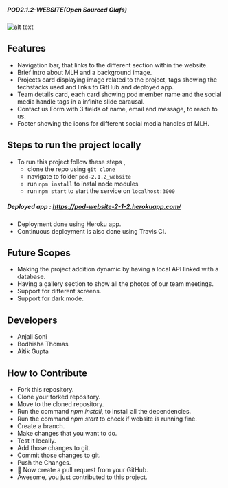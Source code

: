 ##### POD2.1.2-WEBSITE(Open Sourced Olafs)

![alt text](https://github.com/anjalisoni3655/pod-2.1.2_website/blob/main/img.gif?raw=true)

## Features

- Navigation bar, that links to the different section within the website.
- Brief intro about MLH and a background image.
- Projects card displaying image related to the project, tags showing the techstacks used and links to GitHub and deployed app.
- Team details card, each card showing pod member name and the social media handle tags in a infinite slide carausal.
- Contact us Form with 3 fields of name, email and message, to reach to us.
- Footer showing the icons for different social media handles of MLH.

## Steps to run the project locally

- To run this project follow these steps , 
  - clone the repo using `git clone`
  - navigate to folder `pod-2.1.2_website`
  - run `npm install` to instal node modules
  - run `npm start` to start the service on `localhost:3000`
    
##### Deployed app : https://pod-website-2-1-2.herokuapp.com/
- Deployment done using Heroku app.
- Continuous deployment is also done using Travis CI.

## Future Scopes
- Making the project addition dynamic by having a local API linked with a database.
- Having a gallery section to show all the photos of our team meetings.
- Support for different screens.
- Support for dark mode.

## Developers

- Anjali Soni
- Bodhisha Thomas
- Aitik Gupta

## How to Contribute

- Fork this repository.
- Clone your forked repository.
- Move to the cloned repository.
- Run the command *npm install*, to install all the dependencies.
- Run the command *npm start* to check if website is running fine.
- Create a branch.
- Make changes that you want to do.
- Test it locally.
- Add those changes to git.
- Commit those changes to git.
- Push the Changes.
- :tada: Now create a pull request from your GitHub.
- Awesome, you just contributed to this project.


